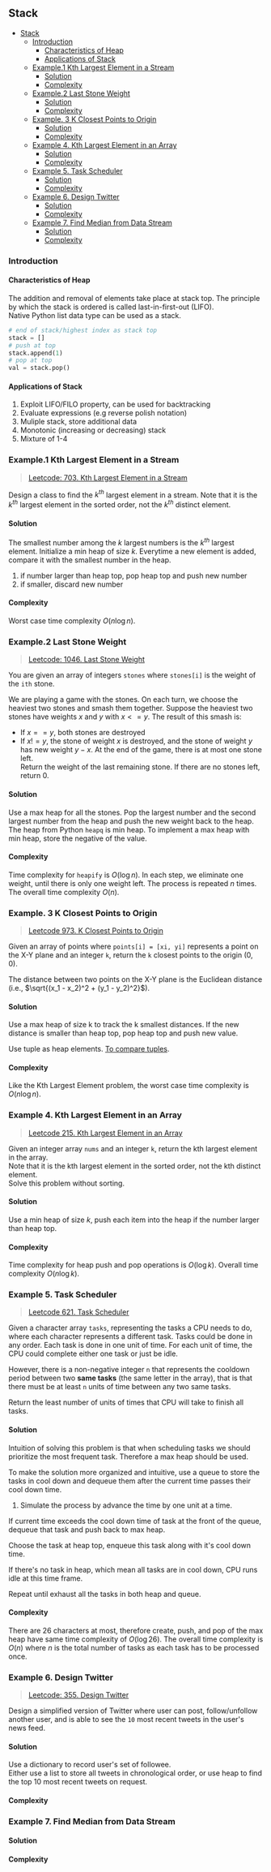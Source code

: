 ## Stack
- [Stack](#stack)
  - [Introduction](#introduction)
    - [Characteristics of Heap](#characteristics-of-heap)
    - [Applications of Stack](#applications-of-stack)
  - [Example.1 Kth Largest Element in a Stream](#example1-kth-largest-element-in-a-stream)
    - [Solution](#solution)
    - [Complexity](#complexity)
  - [Example.2 Last Stone Weight](#example2-last-stone-weight)
    - [Solution](#solution-1)
    - [Complexity](#complexity-1)
  - [Example. 3 K Closest Points to Origin](#example-3-k-closest-points-to-origin)
    - [Solution](#solution-2)
    - [Complexity](#complexity-2)
  - [Example 4. Kth Largest Element in an Array](#example-4-kth-largest-element-in-an-array)
    - [Solution](#solution-3)
    - [Complexity](#complexity-3)
  - [Example 5. Task Scheduler](#example-5-task-scheduler)
    - [Solution](#solution-4)
    - [Complexity](#complexity-4)
  - [Example 6. Design Twitter](#example-6-design-twitter)
    - [Solution](#solution-5)
    - [Complexity](#complexity-5)
  - [Example 7. Find Median from Data Stream](#example-7-find-median-from-data-stream)
    - [Solution](#solution-6)
    - [Complexity](#complexity-6)

### Introduction
#### Characteristics of Heap
The addition and removal of elements take place at stack top. The principle by which the stack is ordered is called last-in-first-out (LIFO).  
Native Python list data type can be used as a stack.  
```python
# end of stack/highest index as stack top 
stack = []
# push at top
stack.append(1)
# pop at top
val = stack.pop()
```
#### Applications of Stack
1. Exploit LIFO/FILO property, can be used for backtracking
2. Evaluate expressions (e.g reverse polish notation)
3. Muliple stack, store additional data
4. Monotonic (increasing or decreasing) stack
5. Mixture of 1-4


### Example.1 Kth Largest Element in a Stream
> [Leetcode: 703. Kth Largest Element in a Stream](https://leetcode.com/problems/kth-largest-element-in-a-stream/)   

Design a class to find the $k^{th}$ largest element in a stream. Note that it is the $k^{th}$ largest element in the sorted order, not the $k^{th}$ distinct element.

#### Solution
The smallest number among the $k$ largest numbers is the $k^{th}$ largest element. Initialize a min heap of size $k$. Everytime a new element is added, compare it with the smallest number in the heap.  
1. if number larger than heap top, pop heap top and push new number
2. if smaller, discard new number

#### Complexity
Worst case time complexity $O(n\log n)$.

### Example.2 Last Stone Weight
> [Leetcode: 1046. Last Stone Weight](https://leetcode.com/problems/last-stone-weight/)  

You are given an array of integers `stones` where `stones[i]` is the weight of the `ith` stone.

We are playing a game with the stones. On each turn, we choose the heaviest two stones and smash them together. Suppose the heaviest two stones have weights $x$ and $y$ with $x <= y$. The result of this smash is:

- If $x == y$, both stones are destroyed
- If $x != y$, the stone of weight $x$ is destroyed, and the stone of weight $y$ has new weight $y - x$.
At the end of the game, there is at most one stone left.  
Return the weight of the last remaining stone. If there are no stones left, return 0.  

#### Solution
Use a max heap for all the stones. Pop the largest number and the second largest number from the heap and push the new weight back to the heap.    
The heap from Python `heapq` is min heap. To implement a max heap with min heap, store the negative of the value. 

#### Complexity
Time complexity for `heapify` is $O(\log n)$. In each step, we eliminate one weight, until there is only one weight left. The process is repeated $n$ times. The overall time complexity $O(n)$.

### Example. 3 K Closest Points to Origin
> [Leetcode 973. K Closest Points to Origin](https://leetcode.com/problems/k-closest-points-to-origin/description/)  

Given an array of points where `points[i] = [xi, yi]` represents a point on the X-Y plane and an integer `k`, return the `k` closest points to the origin (0, 0).

The distance between two points on the X-Y plane is the Euclidean distance (i.e., $\sqrt{(x_1 - x_2)^2 + (y_1 - y_2)^2}$).

#### Solution
Use a max heap of size k to track the k smallest distances. If the new distance is smaller than heap top, pop heap top and push new value.  

Use tuple as heap elements. [To compare tuples](https://docs.python.org/3/reference/expressions.html#value-comparisons).

#### Complexity
Like the Kth Largest Element problem, the worst case time complexity is $O(n\log n)$.

### Example 4. Kth Largest Element in an Array
> [Leetcode 215. Kth Largest Element in an Array](https://leetcode.com/problems/kth-largest-element-in-an-array/description/)  

Given an integer array `nums` and an integer `k`, return the kth largest element in the array.  
Note that it is the kth largest element in the sorted order, not the kth distinct element.  
Solve this problem without sorting.  

#### Solution
Use a min heap of size $k$, push each item into the heap if the number larger than heap top.  

#### Complexity
Time complexity for heap push and pop operations is $O(\log k)$. Overall time complexity $O(n\log k)$.  

### Example 5. Task Scheduler
> [Leetcode 621. Task Scheduler](https://leetcode.com/problems/task-scheduler/)  

Given a character array `tasks`, representing the tasks a CPU needs to do, where each character represents a different task. Tasks could be done in any order. Each task is done in one unit of time. For each unit of time, the CPU could complete either one task or just be idle.  

However, there is a non-negative integer `n` that represents the cooldown period between two **same tasks** (the same letter in the array), that is that there must be at least `n` units of time between any two same tasks.  

Return the least number of units of times that CPU will take to finish all tasks.  

#### Solution
Intuition of solving this problem is that when scheduling tasks we should prioritize the most frequent task. Therefore a max heap should be used.   

To make the solution more organized and intuitive, use a queue to store the tasks in cool down and dequeue them after the current time passes their cool down time.  

1. Simulate the process by advance the time by one unit at a time.  

If current time exceeds the cool down time of task at the front of the queue, dequeue that task and push back to max heap.  

Choose the task at heap top, enqueue this task along with it's cool down time.  

If there's no task in heap, which mean all tasks are in cool down, CPU runs idle at this time frame.   

Repeat until exhaust all the tasks in both heap and queue.  
#### Complexity
There are 26 characters at most, therefore create, push, and pop of the max heap have same time complexity of $O(\log 26)$. The overall time complexity is $O(n)$ where $n$ is the total number of tasks as each task has to be processed once.  

### Example 6. Design Twitter
> [Leetcode: 355. Design Twitter](https://leetcode.com/problems/design-twitter/)

Design a simplified version of Twitter where user can post, follow/unfollow another user, and is able to see the `10` most recent tweets in the user's news feed.  

#### Solution
Use a dictionary to record user's set of followee.  
Either use a list to store all tweets in chronological order, or use heap to find the top 10 most recent tweets on request.  
#### Complexity


### Example 7. Find Median from Data Stream
#### Solution
#### Complexity